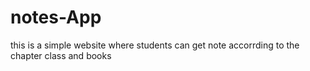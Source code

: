# notes-App

this is a simple website where students can get note accorrding to the chapter class and books